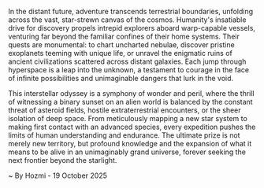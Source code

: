
In the distant future, adventure transcends terrestrial boundaries, unfolding across the vast, star-strewn canvas of the cosmos. Humanity's insatiable drive for discovery propels intrepid explorers aboard warp-capable vessels, venturing far beyond the familiar confines of their home systems. Their quests are monumental: to chart uncharted nebulae, discover pristine exoplanets teeming with unique life, or unravel the enigmatic ruins of ancient civilizations scattered across distant galaxies. Each jump through hyperspace is a leap into the unknown, a testament to courage in the face of infinite possibilities and unimaginable dangers that lurk in the void.

This interstellar odyssey is a symphony of wonder and peril, where the thrill of witnessing a binary sunset on an alien world is balanced by the constant threat of asteroid fields, hostile extraterrestrial encounters, or the sheer isolation of deep space. From meticulously mapping a new star system to making first contact with an advanced species, every expedition pushes the limits of human understanding and endurance. The ultimate prize is not merely new territory, but profound knowledge and the expansion of what it means to be alive in an unimaginably grand universe, forever seeking the next frontier beyond the starlight.

~ By Hozmi - 19 October 2025
